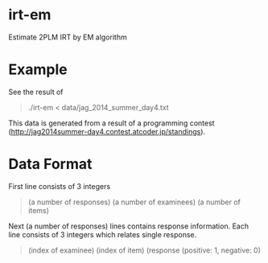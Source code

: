 irt-em
======

Estimate 2PLM IRT by EM algorithm

Example
=======
See the result of 
> ./irt-em < data/jag_2014_summer_day4.txt

This data is generated from a result of a programming contest (http://jag2014summer-day4.contest.atcoder.jp/standings).

Data Format
===========
First line consists of 3 integers
> (a number of responses) (a number of examinees) (a number of items)

Next (a number of responses) lines contains response information.
Each line consists of 3 integers which relates single response.
> (index of examinee) (index of item) (response (positive: 1, negative: 0)
